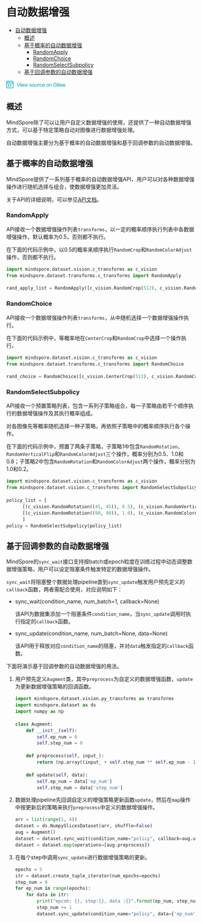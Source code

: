 # 自动数据增强

<!-- TOC depthFrom:1 depthTo:6 withLinks:1 updateOnSave:1 orderedList:0 -->

- [自动数据增强](#自动数据增强)
    - [概述](#概述)
    - [基于概率的自动数据增强](#基于概率的自动数据增强)
        - [RandomApply](#RandomApply)
        - [RandomChoice](#RandomChoice)
        - [RandomSelectSubpolicy](#RandomSelectSubpolicy)
    - [基于回调参数的自动数据增强](#基于回调参数的自动数据增强)

<!-- /TOC -->

<a href="https://gitee.com/mindspore/docs/blob/master/api/source_zh_cn/programming_guide/auto_augment.md" target="_blank"><img src="../_static/logo_source.png"></a>

## 概述

MindSpore除了可以让用户自定义数据增强的使用，还提供了一种自动数据增强方式，可以基于特定策略自动对图像进行数据增强处理。

自动数据增强主要分为基于概率的自动数据增强和基于回调参数的自动数据增强。

## 基于概率的自动数据增强

MindSpore提供了一系列基于概率的自动数据增强API，用户可以对各种数据增强操作进行随机选择与组合，使数据增强更加灵活。

关于API的详细说明，可以参见[API文档](https://www.mindspore.cn/api/zh-CN/master/api/python/mindspore/mindspore.dataset.transforms.html)。

### RandomApply

API接收一个数据增强操作列表`transforms`，以一定的概率顺序执行列表中各数据增强操作，默认概率为0.5，否则都不执行。

在下面的代码示例中，以0.5的概率来顺序执行`RandomCrop`和`RandomColorAdjust`操作，否则都不执行。

```python
import mindspore.dataset.vision.c_transforms as c_vision
from mindspore.dataset.transforms.c_transforms import RandomApply

rand_apply_list = RandomApply([c_vision.RandomCrop(512), c_vision.RandomColorAdjust()])
```

### RandomChoice

API接收一个数据增强操作列表`transforms`，从中随机选择一个数据增强操作执行。

在下面的代码示例中，等概率地在`CenterCrop`和`RandomCrop`中选择一个操作执行。

```python
import mindspore.dataset.vision.c_transforms as c_vision
from mindspore.dataset.transforms.c_transforms import RandomChoice

rand_choice = RandomChoice([c_vision.CenterCrop(512), c_vision.RandomCrop(512)])
```

### RandomSelectSubpolicy

API接收一个预置策略列表，包含一系列子策略组合，每一子策略由若干个顺序执行的数据增强操作及其执行概率组成。

对各图像先等概率随机选择一种子策略，再依照子策略中的概率顺序执行各个操作。

在下面的代码示例中，预置了两条子策略，子策略1中包含`RandomRotation`、`RandomVerticalFlip`和`RandomColorAdjust`三个操作，概率分别为0.5、1.0和0.8；子策略2中包含`RandomRotation`和`RandomColorAdjust`两个操作，概率分别为1.0和0.2。

```python
import mindspore.dataset.vision.c_transforms as c_vision
from mindspore.dataset.vision.c_transforms import RandomSelectSubpolicy

policy_list = [
      [(c_vision.RandomRotation((45, 45)), 0.5), (c_vision.RandomVerticalFlip(), 1.0), (c_vision.RandomColorAdjust(), 0.8)],
      [(c_vision.RandomRotation((90, 90)), 1.0), (c_vision.RandomColorAdjust(), 0.2)]
      ]
policy = RandomSelectSubpolicy(policy_list)
```

## 基于回调参数的自动数据增强

MindSpore的`sync_wait`接口支持按batch或epoch粒度在训练过程中动态调整数据增强策略，用户可以设定阻塞条件触发特定的数据增强操作。

`sync_wait`将阻塞整个数据处理pipeline直到`sync_update`触发用户预先定义的`callback`函数，两者需配合使用，对应说明如下：

- sync_wait(condition_name, num_batch=1, callback=None)

    该API为数据集添加一个阻塞条件`condition_name`，当`sync_update`调用时执行指定的`callback`函数。

- sync_update(condition_name, num_batch=None, data=None)

    该API用于释放对应`condition_name`的阻塞，并对`data`触发指定的`callback`函数。

下面将演示基于回调参数的自动数据增强的用法。

1. 用户预先定义`Augment`类，其中`preprocess`为自定义的数据增强函数，`update`为更新数据增强策略的回调函数。

    ```python
    import mindspore.dataset.vision.py_transforms as transforms
    import mindspore.dataset as ds
    import numpy as np

    class Augment:
        def __init__(self):
            self.ep_num = 0
            self.step_num = 0

        def preprocess(self, input_):
            return (np.array((input_ + self.step_num ** self.ep_num - 1), ))

        def update(self, data):
            self.ep_num = data['ep_num']
            self.step_num = data['step_num']
    ```

2. 数据处理pipeline先回调自定义的增强策略更新函数`update`，然后在`map`操作中按更新后的策略来执行`preprocess`中定义的数据增强操作。

    ```python
    arr = list(range(1, 4))
    dataset = ds.NumpySlicesDataset(arr, shuffle=False)
    aug = Augment()
    dataset = dataset.sync_wait(condition_name="policy", callback=aug.update)
    dataset = dataset.map(operations=[aug.preprocess])
    ```

3. 在每个step中调用`sync_update`进行数据增强策略的更新。

    ```python
    epochs = 5
    itr = dataset.create_tuple_iterator(num_epochs=epochs)
    step_num = 0
    for ep_num in range(epochs):
        for data in itr:
            print("epcoh: {}, step:{}, data :{}".format(ep_num, step_num, data))
            step_num += 1
            dataset.sync_update(condition_name="policy", data={'ep_num': ep_num, 'step_num': step_num})
    ```
